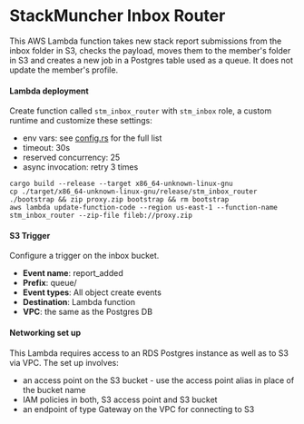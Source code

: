 # StackMuncher Inbox Router

This AWS Lambda function takes new stack report submissions from the inbox folder in S3, checks the payload, moves them to the member's folder in S3 and creates a new job in a Postgres table used as a queue. It does not update the member's profile.

#### Lambda deployment

Create function called `stm_inbox_router` with `stm_inbox` role, a custom runtime and customize these settings:
* env vars: see [config.rs](./src/config.rs) for the full list
* timeout: 30s
* reserved concurrency: 25
* async invocation: retry 3 times

```
cargo build --release --target x86_64-unknown-linux-gnu
cp ./target/x86_64-unknown-linux-gnu/release/stm_inbox_router ./bootstrap && zip proxy.zip bootstrap && rm bootstrap
aws lambda update-function-code --region us-east-1 --function-name stm_inbox_router --zip-file fileb://proxy.zip
```

#### S3 Trigger

Configure a trigger on the inbox bucket.
* **Event name**: report_added
* **Prefix**: queue/
* **Event types**: All object create events
* **Destination**: Lambda function
* **VPC**: the same as the Postgres DB

#### Networking set up

This Lambda requires access to an RDS Postgres instance as well as to S3 via VPC. The set up involves:
* an access point on the S3 bucket - use the access point alias in place of the bucket name
* IAM policies in both, S3 access point and S3 bucket
* an endpoint of type Gateway on the VPC for connecting to S3 